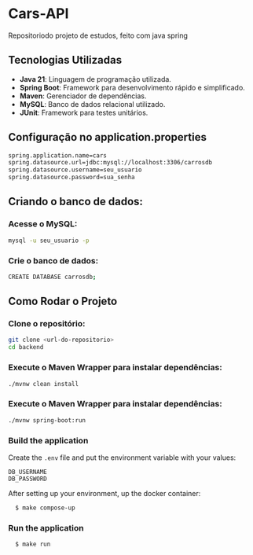# Cars-API
Repositoriodo projeto de estudos, feito com java spring

## Tecnologias Utilizadas

- **Java 21**: Linguagem de programação utilizada.
- **Spring Boot**: Framework para desenvolvimento rápido e simplificado.
- **Maven**: Gerenciador de dependências.
- **MySQL**: Banco de dados relacional utilizado.
- **JUnit**: Framework para testes unitários.
## Configuração no application.properties
```bash
spring.application.name=cars
spring.datasource.url=jdbc:mysql://localhost:3306/carrosdb
spring.datasource.username=seu_usuario
spring.datasource.password=sua_senha
```
## Criando o banco de dados:
### Acesse o MySQL:
```bash
mysql -u seu_usuario -p
```
### Crie o banco de dados:
```bash
CREATE DATABASE carrosdb;
```
## Como Rodar o Projeto
### Clone o repositório:
```bash
git clone <url-do-repositorio>
cd backend
```
### Execute o Maven Wrapper para instalar dependências:
```bash
./mvnw clean install
```
### Execute o Maven Wrapper para instalar dependências:
```bash
./mvnw spring-boot:run
```

### Build the application

Create the `.env` file and put the environment variable with your values:

```
DB_USERNAME
DB_PASSWORD
```

After setting up your environment, up the docker container:

```sh
  $ make compose-up
```

### Run the application

```sh
  $ make run
```
